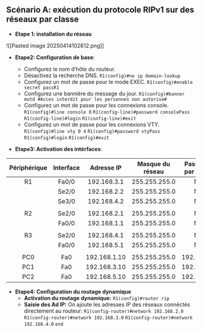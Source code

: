 
## Scénario A: exécution du protocole RIPv1 sur des réseaux par classe

- **Etape 1: installation du réseau**

![[Pasted image 20250414102612.png]]

- **Etape2: Configuration de base**:
    - Configurez le nom d’hôte du routeur. 
    - Désactivez la recherche DNS. 
        `R1(config)#no ip domain-lookup`
    - Configurez un mot de passe pour le mode EXEC.
        `R1(config)#enable secret passR1`
    - Configurez une bannière du message du jour. 
        `R1(config)#banner motd #Acces interdit pour les personnes non autorise#`
    - Configurez un mot de passe pour les connexions console. 
        `R1(config)#line console 0`
        `R1(config-line)#password consolePass`
        `R1(config-line)#login`
        `R1(config-line)#exit`
    - Configurez un mot de passe pour les connexions VTY.
        `R1(config)#line vty 0 4`
        `R1(config)#password vtyPass`
        `R1(config)#login`
        `R1(config)#exit`

- **Etape3: Activation des intérfaces**:

| **Périphérique** | Interface |  Adresse IP  | Masque du réseau | Passerelle par défaut |
| :--------------: | :-------: | :----------: | :--------------: | :-------------------: |
|        R1        |   Fa0/0   | 192.168.3.1  |  255.255.255.0   |          N/D          |
|                  |   Se2/0   | 192.168.2.2  |  255.255.255.0   |          N/D          |
|                  |   Se3/0   | 192.168.4.2  |  255.255.255.0   |          N/D          |
|                  |           |              |                  |                       |
|        R2        |   Se2/0   | 192.168.2.1  |  255.255.255.0   |          N/D          |
|                  |   Fa0/0   | 192.168.1.1  |  255.255.255.0   |          N/D          |
|                  |           |              |                  |                       |
|        R3        |   Se2/0   | 192.168.4.1  |  255.255.255.0   |          N/D          |
|                  |   Fa0/0   | 192.168.5.1  |  255.255.255.0   |          N/D          |
|                  |           |              |                  |                       |
|       PC0        |    Fa0    | 192.168.1.10 |  255.255.255.0   |      192.168.1.1      |
|       PC1        |    Fa0    | 192.168.3.10 |  255.255.255.0   |      192.168.3.1      |
|       PC2        |    Fa0    | 192.168.5.10 |  255.255.255.0   |      192.168.5.1      |
- **Etape4: Configuration du routage dynamique**
    - **Activation du routage dynamique:**
        `R1(config)#router rip`
    - **Saisie des Ad IP:**
        On ajoute les adresses IP des réseaux connéctés directement au routeur:
        `R1(config-router)#network 192.168.2.0`
        `R1(config-router)#network 192.168.3.0`
        `R1(config-router)#network 192.168.4.0`
        `end`